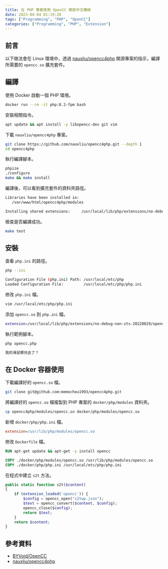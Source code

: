 ```yaml
---
title: 在 PHP 專案使用 OpenCC 開放中文轉換
date: 2023-04-04 01:19:28
tags: ["Programming", "PHP", "OpenCC"]
categories: ["Programming", "PHP", "Extension"]
---
```


## 前言

以下做法會在 Linux 環境中，透過 [nauxliu/opencc4php](https://github.com/nauxliu/opencc4php) 開源專案的指示，編譯所需要的 `opencc.so` 擴充套件。

## 編譯

使用 Docker 啟動一個 PHP 環境。

```bash
docker run --rm -it php:8.2-fpm bash
```

安裝相關指令。

```bash
apt update && apt install -y libopencc-dev git vim
```

下載 `nauxliu/opencc4php` 專案。

```bash
git clone https://github.com/nauxliu/opencc4php.git --depth 1
cd opencc4php
```

執行編譯腳本。

```bash
phpize
./configure
make && make install
```

編譯後，可以看到擴充套件的資料夾路徑。

```bash
Libraries have been installed in:
   /var/www/html/opencc4php/modules

Installing shared extensions:     /usr/local/lib/php/extensions/no-debug-non-zts-20220829/
```

檢查是否編譯成功。

```bash
make test
```

## 安裝

查看 `php.ini` 的路徑。

```bash
php --ini

Configuration File (php.ini) Path: /usr/local/etc/php
Loaded Configuration File:         /usr/local/etc/php/php.ini
```

修改 `php.ini` 檔。

```bash
vim /usr/local/etc/php/php.ini
```

添加 `opencc.so` 到 `php.ini` 檔。

```bash
extension=/usr/local/lib/php/extensions/no-debug-non-zts-20220829/opencc.so
```

執行範例腳本。

```bash
php opencc.php

我的滑鼠哪兒去了？
```

## 在 Docker 容器使用

下載編譯好的 `opencc.so` 檔。

```bash
git clone git@github.com:memochou1993/opencc4php.git
```

將編譯好的 `opencc.so` 檔複製到 PHP 專案的 `docker/php/modules` 資料夾。

```bash
cp opencc4php/modules/opencc.so docker/php/modules/opencc.so
```

新增 `docker/php/php.ini` 檔。

```ini
extension=/usr/lib/php/modules/opencc.so
```

修改 `Dockerfile` 檔。

```dockerfile
RUN apt-get update && apt-get -y install opencc

COPY ./docker/php/modules/opencc.so /usr/lib/php/modules/opencc.so
COPY ./docker/php/php.ini /usr/local/etc/php/php.ini
```

在程式中建立 `s2t` 方法。

```php
public static function s2t($content)
{
    if (extension_loaded('opencc')) {
        $config = opencc_open("s2twp.json");
        $text = opencc_convert($content, $config);
        opencc_close($config);
        return $text;
    }
    return $content;
}
```

## 參考資料

- [BYVoid/OpenCC](https://github.com/BYVoid/OpenCC)
- [nauxliu/opencc4php](https://github.com/nauxliu/opencc4php)
